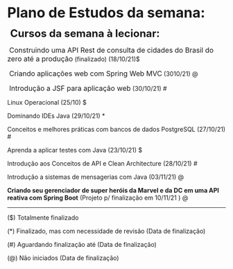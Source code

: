 <font size='6'><b>Plano de Estudos da semana:</b></font>



<font size='5'> <b>Cursos da semana à lecionar:</b></font>

<font size='3'> Construindo uma API Rest de consulta de cidades do Brasil do zero até a produção</font> (finalizado) (18/10/21)$

<font size='3'> Criando aplicações web com Spring Web MVC</font> (3010/21) @

<font size='3'> Introdução a JSF para aplicação web</font> (30/10/21) #

Linux Operacional (25/10) $

Dominando IDEs Java (29/10/21) *

Conceitos e melhores práticas com bancos de dados PostgreSQL (27/10/21) #

Aprenda a aplicar testes com Java (23/10/21) $

Introdução aos Conceitos de API e Clean Architecture (28/10/21) #

Introdução a sistemas de mensagerias com Java (03/11/21) @

**Criando seu gerenciador de super heróis da Marvel e da DC em uma API reativa com Spring Boot** (Projeto p/ finalização em 10/11/21 ) @

--------------------------------------------------------------------------------------------------------------------------------------------------------















($) Totalmente finalizado

(*) Finalizado, mas com necessidade de revisão (Data de finalização)

(#) Aguardando finalização até (Data de finalização)

(@) Não iniciados (Data de finalização)
